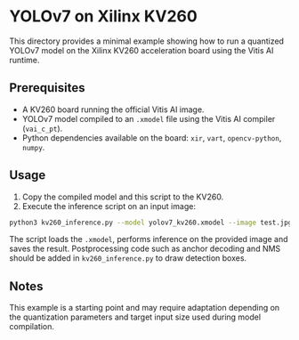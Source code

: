 # YOLOv7 on Xilinx KV260

This directory provides a minimal example showing how to run a quantized YOLOv7 model on the Xilinx KV260 acceleration board using the Vitis AI runtime.

## Prerequisites

- A KV260 board running the official Vitis AI image.
- YOLOv7 model compiled to an `.xmodel` file using the Vitis AI compiler (`vai_c_pt`).
- Python dependencies available on the board: `xir`, `vart`, `opencv-python`, `numpy`.

## Usage

1. Copy the compiled model and this script to the KV260.
2. Execute the inference script on an input image:

```bash
python3 kv260_inference.py --model yolov7_kv260.xmodel --image test.jpg --output result.jpg
```

The script loads the `.xmodel`, performs inference on the provided image and saves the result. Postprocessing code such as anchor decoding and NMS should be added in `kv260_inference.py` to draw detection boxes.

## Notes

This example is a starting point and may require adaptation depending on the quantization parameters and target input size used during model compilation.
